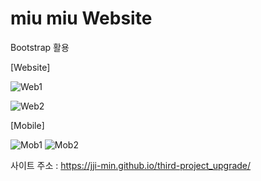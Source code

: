 # miu miu Website

Bootstrap 활용

[Website]

![Web1](https://github.com/jji-min/third-project_upgrade/assets/162656013/1e4a5446-4875-453b-be27-0ce09f07ee7b)

![Web2](https://github.com/jji-min/third-project_upgrade/assets/162656013/7f57b0d9-fe3f-43fd-95f0-e279f4c43a7c)

[Mobile]

![Mob1](https://github.com/jji-min/third-project_upgrade/assets/162656013/26fdca6d-ab36-42a2-aff9-ecc4ffac71e5)
![Mob2](https://github.com/jji-min/third-project_upgrade/assets/162656013/96464578-4c24-4724-af7f-eeeb7e7c4109)

사이트 주소 : <https://jji-min.github.io/third-project_upgrade/>
